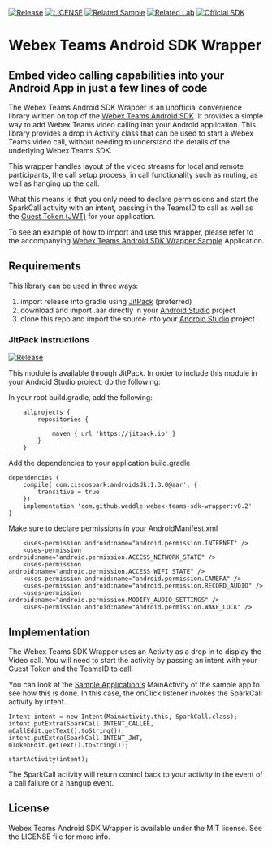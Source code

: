 [![Release](https://jitpack.io/v/weddle/webex-teams-sdk-wrapper.svg)](https://jitpack.io/#weddle/webex-teams-sdk-wrapper)
[![LICENSE](https://img.shields.io/github/license/weddle/webex-teams-sdk-wrapper.svg)](https://github.com/weddle/webex-teams-sdk-wrapper/blob/master/LICENSE)
[![Related Sample](https://img.shields.io/badge/related-sample--app-blue.svg)](https://github.com/weddle/webex-teams-sdk-wrapper-sample)
[![Related Lab](https://img.shields.io/badge/related-tutorial-blue.svg)](https://github.com/weddle/webex-teams-sdk-wrapper-lab)
[![Official SDK](https://img.shields.io/badge/related-official--sdk-blue.svg)](https://github.com/webex/spark-android-sdk)

# Webex Teams Android SDK Wrapper

## Embed video calling capabilities into your Android App in just a few lines of code

The Webex Teams Android SDK Wrapper is an unofficial convenience library written on top of the [Webex Teams Android SDK](https://developer.webex.com/sdk-for-android.html).  It provides a simple way to add Webex Teams video calling into your Android application.  This library provides a drop in Activity class that can be used to start a Webex Teams video call, without needing to understand the details of the underlying Webex Teams SDK.

This wrapper handles layout of the video streams for local and remote participants, the call setup process, in call functionality such as muting, as well as hanging up the call.

What this means is that you only need to declare permissions and start the SparkCall activity with an intent, passing in the TeamsID to call as well as the [Guest Token (JWT)](https://developer.webex.com/guest-issuer.html) for your application.

To see an example of how to import and use this wrapper, please refer to the accompanying [Webex Teams Android SDK Wrapper Sample](https://github.com/weddle/webex-teams-sdk-wrapper-sample) Application.

## Requirements

This library can be used in three ways:

1. import release into gradle using [JitPack](https://jitpack.io/) (preferred)
2. download and import .aar directly in your [Android Studio](https://developer.android.com/studio/) project
3. clone this repo and import the source into your [Android Studio](https://developer.android.com/studio/) project

### JitPack instructions

[![Release](https://jitpack.io/v/weddle/webex-teams-sdk-wrapper.svg)](https://jitpack.io/#weddle/webex-teams-sdk-wrapper)

This module is available through JitPack.  In order to include this module in your Android Studio project, do the following:

In your root build.gradle, add the following:

```
	allprojects {
		repositories {
			...
			maven { url 'https://jitpack.io' }
		}
	}
```

Add the dependencies to your application build.gradle
```
dependencies {
    compile('com.ciscospark:androidsdk:1.3.0@aar', {
        transitive = true
    })
    implementation 'com.github.weddle:webex-teams-sdk-wrapper:v0.2'
}
```

Make sure to declare permissions in your AndroidManifest.xml
```
    <uses-permission android:name="android.permission.INTERNET" />
    <uses-permission android:name="android.permission.ACCESS_NETWORK_STATE" />
    <uses-permission android:name="android.permission.ACCESS_WIFI_STATE" />
    <uses-permission android:name="android.permission.CAMERA" />
    <uses-permission android:name="android.permission.RECORD_AUDIO" />
    <uses-permission android:name="android.permission.MODIFY_AUDIO_SETTINGS" />
    <uses-permission android:name="android.permission.WAKE_LOCK" />

```


## Implementation
The Webex Teams SDK Wrapper uses an Activity as a drop in to display the Video call.  You will need to start the activity by passing an intent with your Guest Token and the TeamsID to call.

You can look at the [Sample Application's](https://github.com/weddle/webex-teams-sdk-wrapper-sample) MainActivity of the sample app to see how this is done.  In this case, the onClick listener invokes the SparkCall activity by intent.

```
Intent intent = new Intent(MainActivity.this, SparkCall.class);
intent.putExtra(SparkCall.INTENT_CALLEE, mCallEdit.getText().toString());
intent.putExtra(SparkCall.INTENT_JWT, mTokenEdit.getText().toString());

startActivity(intent);
```

The SparkCall activity will return control back to your activity in the event of a call failure or a hangup event.


## License
Webex Teams Android SDK Wrapper is available under the MIT license. See the LICENSE file for more info.

